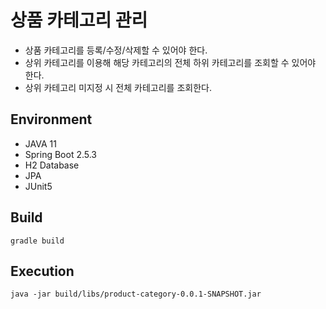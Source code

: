 # 상품 카테고리 관리
- 상품 카테고리를 등록/수정/삭제할 수 있어야 한다.
- 상위 카테고리를 이용해 해당 카테고리의 전체 하위 카테고리를 조회할 수 있어야 한다.
- 상위 카테고리 미지정 시 전체 카테고리를 조회한다.

## Environment
- JAVA 11
- Spring Boot 2.5.3
- H2 Database
- JPA
- JUnit5

## Build
```
gradle build
```

## Execution
```
java -jar build/libs/product-category-0.0.1-SNAPSHOT.jar
```

